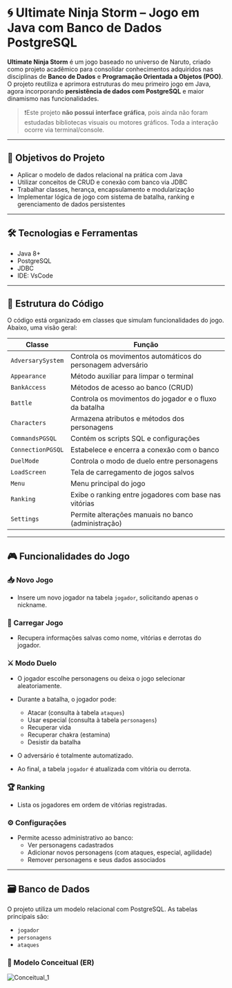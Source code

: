 # 🌀 Ultimate Ninja Storm – Jogo em Java com Banco de Dados PostgreSQL

**Ultimate Ninja Storm** é um jogo baseado no universo de Naruto, criado como projeto acadêmico para consolidar conhecimentos adquiridos nas disciplinas de **Banco de Dados** e **Programação Orientada a Objetos (POO)**. O projeto reutiliza e aprimora estruturas do meu primeiro jogo em Java, agora incorporando **persistência de dados com PostgreSQL** e maior dinamismo nas funcionalidades.

> ❗️Este projeto **não possui interface gráfica**, pois ainda não foram estudadas bibliotecas visuais ou motores gráficos. Toda a interação ocorre via terminal/console.

---

## 🧠 Objetivos do Projeto

- Aplicar o modelo de dados relacional na prática com Java
- Utilizar conceitos de CRUD e conexão com banco via JDBC
- Trabalhar classes, herança, encapsulamento e modularização
- Implementar lógica de jogo com sistema de batalha, ranking e gerenciamento de dados persistentes

---

## 🛠️ Tecnologias e Ferramentas

- Java 8+
- PostgreSQL
- JDBC
- IDE: VsCode

---

## 🧩 Estrutura do Código

O código está organizado em classes que simulam funcionalidades do jogo. Abaixo, uma visão geral:

| Classe | Função |
|--------|--------|
| `AdversarySystem` | Controla os movimentos automáticos do personagem adversário |
| `Appearance` | Método auxiliar para limpar o terminal |
| `BankAccess` | Métodos de acesso ao banco (CRUD) |
| `Battle` | Controla os movimentos do jogador e o fluxo da batalha |
| `Characters` | Armazena atributos e métodos dos personagens |
| `CommandsPGSQL` | Contém os scripts SQL e configurações |
| `ConnectionPGSQL` | Estabelece e encerra a conexão com o banco |
| `DuelMode` | Controla o modo de duelo entre personagens |
| `LoadScreen` | Tela de carregamento de jogos salvos |
| `Menu` | Menu principal do jogo |
| `Ranking` | Exibe o ranking entre jogadores com base nas vitórias |
| `Settings` | Permite alterações manuais no banco (administração) |

---

## 🎮 Funcionalidades do Jogo

### 📥 Novo Jogo
- Insere um novo jogador na tabela `jogador`, solicitando apenas o nickname.

### 💾 Carregar Jogo
- Recupera informações salvas como nome, vitórias e derrotas do jogador.

### ⚔️ Modo Duelo
- O jogador escolhe personagens ou deixa o jogo selecionar aleatoriamente.
- Durante a batalha, o jogador pode:
  - Atacar (consulta à tabela `ataques`)
  - Usar especial (consulta à tabela `personagens`)
  - Recuperar vida
  - Recuperar chakra (estamina)
  - Desistir da batalha

- O adversário é totalmente automatizado.
- Ao final, a tabela `jogador` é atualizada com vitória ou derrota.

### 🏆 Ranking
- Lista os jogadores em ordem de vitórias registradas.

### ⚙️ Configurações
- Permite acesso administrativo ao banco:
  - Ver personagens cadastrados
  - Adicionar novos personagens (com ataques, especial, agilidade)
  - Remover personagens e seus dados associados

---

## 🗃️ Banco de Dados

O projeto utiliza um modelo relacional com PostgreSQL. As tabelas principais são:

- `jogador`
- `personagens`
- `ataques`

### 📌 Modelo Conceitual (ER)

![Conceitual_1](https://github.com/user-attachments/assets/6d7c0692-0db0-4bfd-91a2-e0dd87746b8c)
